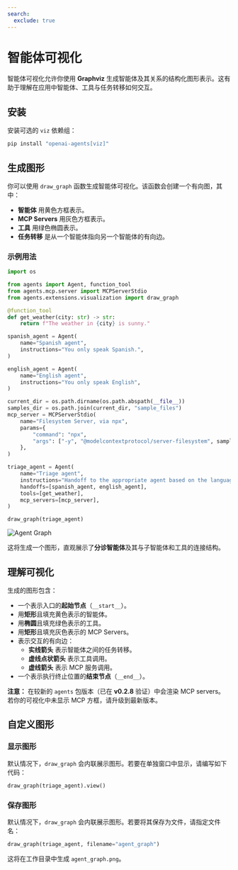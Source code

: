 ```yaml
---
search:
  exclude: true
---
```

# 智能体可视化

智能体可视化允许你使用 **Graphviz** 生成智能体及其关系的结构化图形表示。这有助于理解在应用中智能体、工具与任务转移如何交互。

## 安装

安装可选的 `viz` 依赖组：

```bash
pip install "openai-agents[viz]"
```

## 生成图形

你可以使用 `draw_graph` 函数生成智能体可视化。该函数会创建一个有向图，其中：

- **智能体** 用黄色方框表示。
- **MCP Servers** 用灰色方框表示。
- **工具** 用绿色椭圆表示。
- **任务转移** 是从一个智能体指向另一个智能体的有向边。

### 示例用法

```python
import os

from agents import Agent, function_tool
from agents.mcp.server import MCPServerStdio
from agents.extensions.visualization import draw_graph

@function_tool
def get_weather(city: str) -> str:
    return f"The weather in {city} is sunny."

spanish_agent = Agent(
    name="Spanish agent",
    instructions="You only speak Spanish.",
)

english_agent = Agent(
    name="English agent",
    instructions="You only speak English",
)

current_dir = os.path.dirname(os.path.abspath(__file__))
samples_dir = os.path.join(current_dir, "sample_files")
mcp_server = MCPServerStdio(
    name="Filesystem Server, via npx",
    params={
        "command": "npx",
        "args": ["-y", "@modelcontextprotocol/server-filesystem", samples_dir],
    },
)

triage_agent = Agent(
    name="Triage agent",
    instructions="Handoff to the appropriate agent based on the language of the request.",
    handoffs=[spanish_agent, english_agent],
    tools=[get_weather],
    mcp_servers=[mcp_server],
)

draw_graph(triage_agent)
```

![Agent Graph](../assets/images/graph.png)

这将生成一个图形，直观展示了**分诊智能体**及其与子智能体和工具的连接结构。


## 理解可视化

生成的图形包含：

- 一个表示入口的**起始节点**（`__start__`）。
- 用**矩形**且填充黄色表示的智能体。
- 用**椭圆**且填充绿色表示的工具。
- 用**矩形**且填充灰色表示的 MCP Servers。
- 表示交互的有向边：
  - **实线箭头** 表示智能体之间的任务转移。
  - **虚线点状箭头** 表示工具调用。
  - **虚线箭头** 表示 MCP 服务调用。
- 一个表示执行终止位置的**结束节点**（`__end__`）。

**注意：** 在较新的
`agents` 包版本（已在 **v0.2.8** 验证）中会渲染 MCP servers。若你的可视化中未显示 MCP 方框，请升级到最新版本。

## 自定义图形

### 显示图形
默认情况下，`draw_graph` 会内联展示图形。若要在单独窗口中显示，请编写如下代码：

```python
draw_graph(triage_agent).view()
```

### 保存图形
默认情况下，`draw_graph` 会内联展示图形。若要将其保存为文件，请指定文件名：

```python
draw_graph(triage_agent, filename="agent_graph")
```

这将在工作目录中生成 `agent_graph.png`。